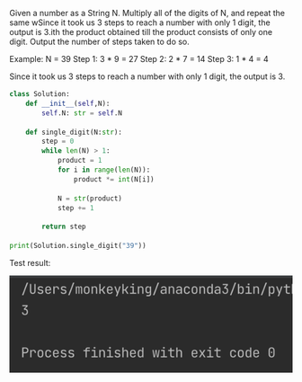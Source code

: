 Given a number as a String N. Multiply all of the digits of N, and repeat the same wSince it took us 3 steps to reach a number with only 1 digit, the output is 3.ith the product obtained till the product consists of only one digit. Output the number of steps taken to do so. 

Example: N = 39
Step 1: 3 * 9 = 27
Step 2: 2 * 7 = 14
Step 3: 1 * 4 = 4

Since it took us 3 steps to reach a number with only 1 digit, the output is 3.

```.py
class Solution:
    def __init__(self,N):
        self.N: str = self.N

    def single_digit(N:str):
        step = 0
        while len(N) > 1:
            product = 1
            for i in range(len(N)):
                product *= int(N[i])

            N = str(product)
            step += 1

        return step

print(Solution.single_digit("39"))
```
Test result:

![quiz18.png](https://github.com/cathymonkey/Unit_3/blob/main/Images/quiz18.png)
